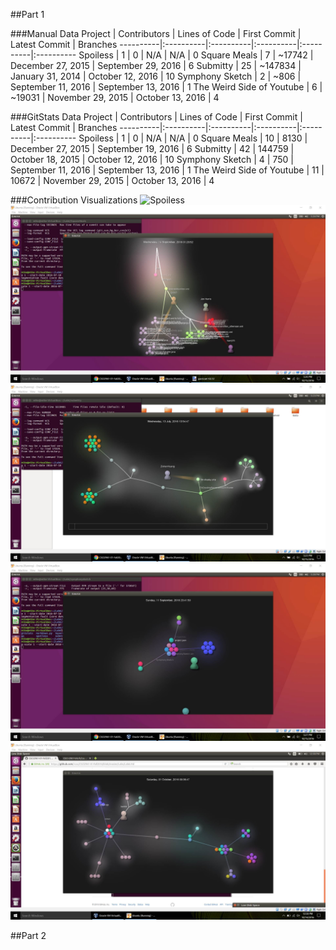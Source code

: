 ##Part 1

###Manual Data
Project | Contributors | Lines of Code | First Commit | Latest Commit | Branches
----------|:----------|:----------|:----------|:----------|:----------
Spoiless | 1 | 0 | N/A | N/A | 0
Square Meals | 7 | ~17742 | December 27, 2015 | September 29, 2016 | 6
Submitty | 25 | ~147834 | January 31, 2014 | October 12, 2016 | 10
Symphony Sketch | 2 | ~806 | September 11, 2016 | September 13, 2016 | 1
The Weird Side of Youtube | 6 | ~19031 | November 29, 2015 | October 13, 2016 | 4

###GitStats Data
Project | Contributors | Lines of Code | First Commit | Latest Commit | Branches
----------|:----------|:----------|:----------|:----------|:----------
Spoiless | 1 | 0 | N/A | N/A | 0
Square Meals | 10 | 8130 | December 27, 2015 | September 19, 2016 | 6
Submitty | 42 | 144759 | October 18, 2015 | October 12, 2016 | 10
Symphony Sketch | 4 | 750 | September 11, 2016 | September 13, 2016 | 1
The Weird Side of Youtube | 11 | 10672 | November 29, 2015 | October 13, 2016 | 4

###Contribution Visualizations
![Spoiless](images/lab6_v1.jpg)
![Square Meals](images/lab6_v2.jpg)
![Submitty](images/lab6_v3.jpg)
![Symphony Sketch](images/lab6_v4.jpg)
![The Weird Side of YouTube](images/lab6_v5.jpg)

##Part 2
